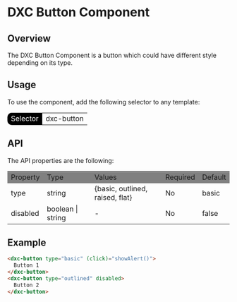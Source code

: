 # DXC Button Component

## Overview

The DXC Button Component is a button which could have different style depending on its type.

## Usage

To use the component, add the following selector to any template:

<table style="border-radius: 10px">
    <tr>
        <td style="background-color: black; color: white">Selector</td>
        <td>dxc-button</td>
    </tr>
</table>

## API

The API properties are the following:

<table>
    <tr style="background-color: grey">
        <td>Property</td>
        <td>Type</td>
        <td>Values</td>
        <td>Required</td>
        <td>Default</td>
    </tr>
    <tr>
        <td>type</td>
        <td>string</td>
        <td>{basic, outlined, raised, flat}</td>
        <td>No</td>
        <td>basic</td>
    </tr>
    <tr>
        <td>disabled</td>
        <td>boolean | string</td>
        <td>-</td>
        <td>No</td>
        <td>false</td>
    </tr>
</table>

## Example

```html
<dxc-button type="basic" (click)="showAlert()">
  Button 1
</dxc-button>
<dxc-button type="outlined" disabled>
  Button 2
</dxc-button>
```
